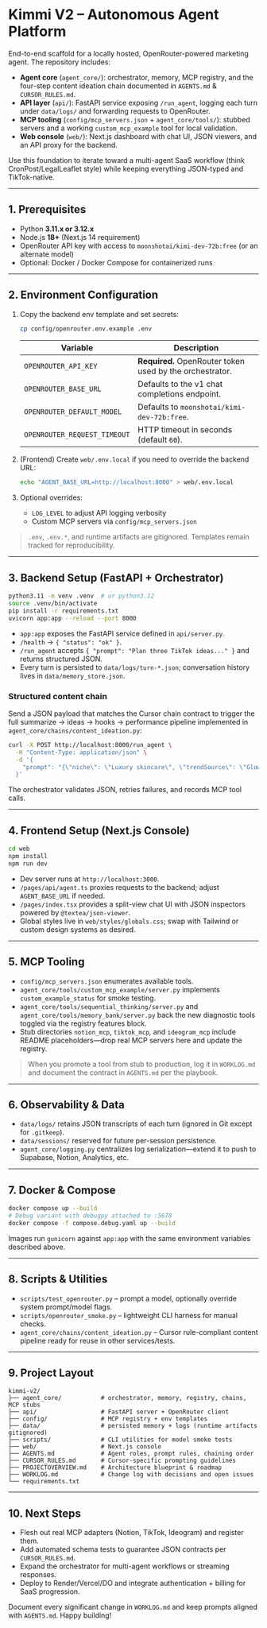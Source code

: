 # Kimmi V2 – Autonomous Agent Platform

End-to-end scaffold for a locally hosted, OpenRouter-powered marketing agent. The repository includes:

- **Agent core** (`agent_core/`): orchestrator, memory, MCP registry, and the four-step content ideation chain documented in `AGENTS.md` & `CURSOR_RULES.md`.
- **API layer** (`api/`): FastAPI service exposing `/run_agent`, logging each turn under `data/logs/` and forwarding requests to OpenRouter.
- **MCP tooling** (`config/mcp_servers.json` + `agent_core/tools/`): stubbed servers and a working `custom_mcp_example` tool for local validation.
- **Web console** (`web/`): Next.js dashboard with chat UI, JSON viewers, and an API proxy for the backend.

Use this foundation to iterate toward a multi-agent SaaS workflow (think CronPost/LegalLeaflet style) while keeping everything JSON-typed and TikTok-native.

---

## 1. Prerequisites

- Python **3.11.x or 3.12.x**
- Node.js **18+** (Next.js 14 requirement)
- OpenRouter API key with access to `moonshotai/kimi-dev-72b:free` (or an alternate model)
- Optional: Docker / Docker Compose for containerized runs

---

## 2. Environment Configuration

1. Copy the backend env template and set secrets:

   ```bash
   cp config/openrouter.env.example .env
   ```

   | Variable | Description |
   | --- | --- |
   | `OPENROUTER_API_KEY` | **Required.** OpenRouter token used by the orchestrator. |
   | `OPENROUTER_BASE_URL` | Defaults to the v1 chat completions endpoint. |
   | `OPENROUTER_DEFAULT_MODEL` | Defaults to `moonshotai/kimi-dev-72b:free`. |
   | `OPENROUTER_REQUEST_TIMEOUT` | HTTP timeout in seconds (default `60`). |

2. (Frontend) Create `web/.env.local` if you need to override the backend URL:

   ```bash
   echo "AGENT_BASE_URL=http://localhost:8000" > web/.env.local
   ```

3. Optional overrides:
   - `LOG_LEVEL` to adjust API logging verbosity
   - Custom MCP servers via `config/mcp_servers.json`

> `.env`, `.env.*`, and runtime artifacts are gitignored. Templates remain tracked for reproducibility.

---

## 3. Backend Setup (FastAPI + Orchestrator)

```bash
python3.11 -m venv .venv  # or python3.12
source .venv/bin/activate
pip install -r requirements.txt
uvicorn app:app --reload --port 8000
```

- `app:app` exposes the FastAPI service defined in `api/server.py`.
- `/health` → `{ "status": "ok" }`.
- `/run_agent` accepts `{ "prompt": "Plan three TikTok ideas..." }` and returns structured JSON.
- Every turn is persisted to `data/logs/turn-*.json`; conversation history lives in `data/memory_store.json`.

### Structured content chain

Send a JSON payload that matches the Cursor chain contract to trigger the full summarize → ideas → hooks → performance pipeline implemented in `agent_core/chains/content_ideation.py`:

```bash
curl -X POST http://localhost:8000/run_agent \
  -H "Content-Type: application/json" \
  -d '{
    "prompt": "{\"niche\": \"Luxury skincare\", \"trendSource\": \"GlowTok\", \"notes\": \"Highlight enzyme masks\", \"style\": \"AIDA\", \"platform\": \"TikTok\"}"
  }'
```

The orchestrator validates JSON, retries failures, and records MCP tool calls.

---

## 4. Frontend Setup (Next.js Console)

```bash
cd web
npm install
npm run dev
```

- Dev server runs at `http://localhost:3000`.
- `/pages/api/agent.ts` proxies requests to the backend; adjust `AGENT_BASE_URL` if needed.
- `/pages/index.tsx` provides a split-view chat UI with JSON inspectors powered by `@textea/json-viewer`.
- Global styles live in `web/styles/globals.css`; swap with Tailwind or custom design systems as desired.

---

## 5. MCP Tooling

- `config/mcp_servers.json` enumerates available tools.
- `agent_core/tools/custom_mcp_example/server.py` implements `custom_example_status` for smoke testing.
- `agent_core/tools/sequential_thinking/server.py` and `agent_core/tools/memory_bank/server.py` back the new diagnostic tools toggled via the registry features block.
- Stub directories `notion_mcp`, `tiktok_mcp`, and `ideogram_mcp` include README placeholders—drop real MCP servers here and update the registry.

> When you promote a tool from stub to production, log it in `WORKLOG.md` and document the contract in `AGENTS.md` per the playbook.

---

## 6. Observability & Data

- `data/logs/` retains JSON transcripts of each turn (ignored in Git except for `.gitkeep`).
- `data/sessions/` reserved for future per-session persistence.
- `agent_core/logging.py` centralizes log serialization—extend it to push to Supabase, Notion, Analytics, etc.

---

## 7. Docker & Compose

```bash
docker compose up --build
# Debug variant with debugpy attached to :5678
docker compose -f compose.debug.yaml up --build
```

Images run `gunicorn` against `app:app` with the same environment variables described above.

---

## 8. Scripts & Utilities

- `scripts/test_openrouter.py` – prompt a model, optionally override system prompt/model flags.
- `scripts/openrouter_smoke.py` – lightweight CLI harness for manual checks.
- `agent_core/chains/content_ideation.py` – Cursor rule-compliant content pipeline ready for reuse in other services/tests.

---

## 9. Project Layout

```
kimmi-v2/
├── agent_core/           # orchestrator, memory, registry, chains, MCP stubs
├── api/                  # FastAPI server + OpenRouter client
├── config/               # MCP registry + env templates
├── data/                 # persisted memory + logs (runtime artifacts gitignored)
├── scripts/              # CLI utilities for model smoke tests
├── web/                  # Next.js console
├── AGENTS.md             # Agent roles, prompt rules, chaining order
├── CURSOR_RULES.md       # Cursor-specific prompting guidelines
├── PROJECTOVERVIEW.md    # Architecture blueprint & roadmap
├── WORKLOG.md            # Change log with decisions and open issues
└── requirements.txt
```

---

## 10. Next Steps

- Flesh out real MCP adapters (Notion, TikTok, Ideogram) and register them.
- Add automated schema tests to guarantee JSON contracts per `CURSOR_RULES.md`.
- Expand the orchestrator for multi-agent workflows or streaming responses.
- Deploy to Render/Vercel/DO and integrate authentication + billing for SaaS progression.

Document every significant change in `WORKLOG.md` and keep prompts aligned with `AGENTS.md`. Happy building!

